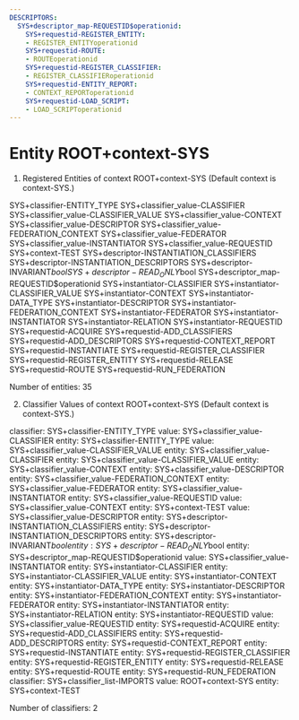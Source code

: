```yaml
---
DESCRIPTORS:
  SYS+descriptor_map-REQUESTID$operationid:
    SYS+requestid-REGISTER_ENTITY:
    - REGISTER_ENTITYoperationid
    SYS+requestid-ROUTE:
    - ROUTEoperationid
    SYS+requestid-REGISTER_CLASSIFIER:
    - REGISTER_CLASSIFIERoperationid
    SYS+requestid-ENTITY_REPORT:
    - CONTEXT_REPORToperationid
    SYS+requestid-LOAD_SCRIPT:
    - LOAD_SCRIPToperationid
---
```

# Entity ROOT+context-SYS

1. Registered Entities of context ROOT+context-SYS
(Default context is context-SYS.)

SYS+classifier-ENTITY_TYPE
SYS+classifier_value-CLASSIFIER
SYS+classifier_value-CLASSIFIER_VALUE
SYS+classifier_value-CONTEXT
SYS+classifier_value-DESCRIPTOR
SYS+classifier_value-FEDERATION_CONTEXT
SYS+classifier_value-FEDERATOR
SYS+classifier_value-INSTANTIATOR
SYS+classifier_value-REQUESTID
SYS+context-TEST
SYS+descriptor-INSTANTIATION_CLASSIFIERS
SYS+descriptor-INSTANTIATION_DESCRIPTORS
SYS+descriptor-INVARIANT$bool
SYS+descriptor-READ_ONLY$bool
SYS+descriptor_map-REQUESTID$operationid
SYS+instantiator-CLASSIFIER
SYS+instantiator-CLASSIFIER_VALUE
SYS+instantiator-CONTEXT
SYS+instantiator-DATA_TYPE
SYS+instantiator-DESCRIPTOR
SYS+instantiator-FEDERATION_CONTEXT
SYS+instantiator-FEDERATOR
SYS+instantiator-INSTANTIATOR
SYS+instantiator-RELATION
SYS+instantiator-REQUESTID
SYS+requestid-ACQUIRE
SYS+requestid-ADD_CLASSIFIERS
SYS+requestid-ADD_DESCRIPTORS
SYS+requestid-CONTEXT_REPORT
SYS+requestid-INSTANTIATE
SYS+requestid-REGISTER_CLASSIFIER
SYS+requestid-REGISTER_ENTITY
SYS+requestid-RELEASE
SYS+requestid-ROUTE
SYS+requestid-RUN_FEDERATION

Number of entities: 35

2. Classifier Values of context ROOT+context-SYS
(Default context is context-SYS.)

classifier:    SYS+classifier-ENTITY_TYPE
     value:        SYS+classifier_value-CLASSIFIER
    entity:            SYS+classifier-ENTITY_TYPE
     value:        SYS+classifier_value-CLASSIFIER_VALUE
    entity:            SYS+classifier_value-CLASSIFIER
    entity:            SYS+classifier_value-CLASSIFIER_VALUE
    entity:            SYS+classifier_value-CONTEXT
    entity:            SYS+classifier_value-DESCRIPTOR
    entity:            SYS+classifier_value-FEDERATION_CONTEXT
    entity:            SYS+classifier_value-FEDERATOR
    entity:            SYS+classifier_value-INSTANTIATOR
    entity:            SYS+classifier_value-REQUESTID
     value:        SYS+classifier_value-CONTEXT
    entity:            SYS+context-TEST
     value:        SYS+classifier_value-DESCRIPTOR
    entity:            SYS+descriptor-INSTANTIATION_CLASSIFIERS
    entity:            SYS+descriptor-INSTANTIATION_DESCRIPTORS
    entity:            SYS+descriptor-INVARIANT$bool
    entity:            SYS+descriptor-READ_ONLY$bool
    entity:            SYS+descriptor_map-REQUESTID$operationid
     value:        SYS+classifier_value-INSTANTIATOR
    entity:            SYS+instantiator-CLASSIFIER
    entity:            SYS+instantiator-CLASSIFIER_VALUE
    entity:            SYS+instantiator-CONTEXT
    entity:            SYS+instantiator-DATA_TYPE
    entity:            SYS+instantiator-DESCRIPTOR
    entity:            SYS+instantiator-FEDERATION_CONTEXT
    entity:            SYS+instantiator-FEDERATOR
    entity:            SYS+instantiator-INSTANTIATOR
    entity:            SYS+instantiator-RELATION
    entity:            SYS+instantiator-REQUESTID
     value:        SYS+classifier_value-REQUESTID
    entity:            SYS+requestid-ACQUIRE
    entity:            SYS+requestid-ADD_CLASSIFIERS
    entity:            SYS+requestid-ADD_DESCRIPTORS
    entity:            SYS+requestid-CONTEXT_REPORT
    entity:            SYS+requestid-INSTANTIATE
    entity:            SYS+requestid-REGISTER_CLASSIFIER
    entity:            SYS+requestid-REGISTER_ENTITY
    entity:            SYS+requestid-RELEASE
    entity:            SYS+requestid-ROUTE
    entity:            SYS+requestid-RUN_FEDERATION
classifier:    SYS+classifier_list-IMPORTS
     value:        ROOT+context-SYS
    entity:            SYS+context-TEST

Number of classifiers: 2

